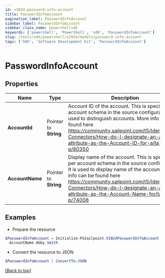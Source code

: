 ```yaml
---
id: v2024-password-info-account
title: PasswordInfoAccount
pagination_label: PasswordInfoAccount
sidebar_label: PasswordInfoAccount
sidebar_class_name: powershellsdk
keywords: ['powershell', 'PowerShell', 'sdk', 'PasswordInfoAccount'] 
slug: /tools/sdk/powershell/v2024/models/password-info-account
tags: ['SDK', 'Software Development Kit', 'PasswordInfoAccount']
---
```



# PasswordInfoAccount

## Properties

Name | Type | Description | Notes
------------ | ------------- | ------------- | -------------
**AccountId** |  Pointer to **String** | Account ID of the account. This is specified per account schema in the source configuration. It is used to distinguish accounts. More info can be found here https://community.sailpoint.com/t5/IdentityNow-Connectors/How-do-I-designate-an-account-attribute-as-the-Account-ID-for-a/ta-p/80350 | [optional] 
**AccountName** |  Pointer to **String** | Display name of the account. This is specified per account schema in the source configuration. It is used to display name of the account. More info can be found here https://community.sailpoint.com/t5/IdentityNow-Connectors/How-do-I-designate-an-account-attribute-as-the-Account-Name-for/ta-p/74008 | [optional] 

## Examples

- Prepare the resource
```powershell
$PasswordInfoAccount = Initialize-PSSailpoint.V2024PasswordInfoAccount  -AccountId CN&#x3D;Abby Smith,OU&#x3D;Austin,OU&#x3D;Americas,OU&#x3D;Demo,DC&#x3D;seri,DC&#x3D;acme,DC&#x3D;com `
 -AccountName Abby.Smith
```

- Convert the resource to JSON
```powershell
$PasswordInfoAccount | ConvertTo-JSON
```


[[Back to top]](#) 

